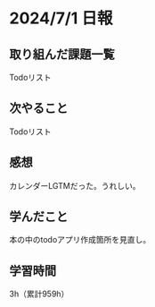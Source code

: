 # 2024/7/1 日報
## 取り組んだ課題一覧
Todoリスト

## 次やること
Todoリスト

## 感想
カレンダーLGTMだった。うれしい。

## 学んだこと
本の中のtodoアプリ作成箇所を見直し。

## 学習時間
3h（累計959h）
